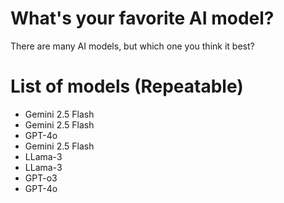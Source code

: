 # What's your favorite AI model?
There are many AI models, but which one you think it best?

# List of models (Repeatable)
- Gemini 2.5 Flash
- Gemini 2.5 Flash
- GPT-4o
- Gemini 2.5 Flash
- LLama-3
- LLama-3
- GPT-o3
- GPT-4o
